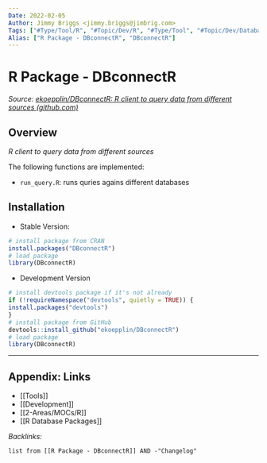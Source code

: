 ```yaml
---
Date: 2022-02-05
Author: Jimmy Briggs <jimmy.briggs@jimbrig.com>
Tags: ["#Type/Tool/R", "#Topic/Dev/R", "#Type/Tool", "#Topic/Dev/Database"]
Alias: ["R Package - DBconnectR", "DBconnectR"]
---
```


# R Package - DBconnectR

*Source: [ekoepplin/DBconnectR: R client to query data from different sources (github.com)](https://github.com/ekoepplin/DBconnectR)*

## Overview

_R client to query data from different sources_

The following functions are implemented:

-   `run_query.R`: runs quries agains different databases

## Installation

- Stable Version:

```R
# install package from CRAN
install.packages("DBconnectR")
# load package
library(DBconnectR)
```

- Development Version

```R
# install devtools package if it's not already
if (!requireNamespace("devtools", quietly = TRUE)) {
install.packages("devtools")
}
# install package from GitHub
devtools::install_github("ekoepplin/DBconnectR")
# load package
library(DBconnectR)
```

***

## Appendix: Links

- [[Tools]]
- [[Development]]
- [[2-Areas/MOCs/R]]
- [[R Database Packages]]


*Backlinks:*

```dataview
list from [[R Package - DBconnectR]] AND -"Changelog"
```